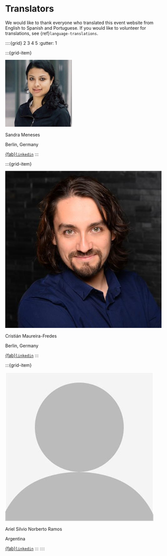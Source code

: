 # Translators

We would like to thank everyone who translated this event website from English to Spanish and Portuguese. If you would like to volunteer for translations, see {ref}`language-translations`.

::::{grid} 2 3 4 5
:gutter: 1

:::{grid-item}

<img alt="Sandra Meneses" src="../../_static/people/sandra_meneses.jpeg" class="rounded-circle">

Sandra Meneses

Berlin, Germany

[{fab}`linkedin`](https://www.linkedin.com/in/symeneses/)
:::

:::{grid-item}

<img alt="Image for contributor template" src="../../_static/contributors_2023_03/cf2.jpg" class="rounded-circle">

Cristián Maureira-Fredes

Berlin, Germany

[{fab}`linkedin`](https://www.linkedin.com/in/cmaureir)
:::

:::{grid-item}

<img alt="Image for contributor template" src="../../_static/contributors/blank_person.jpg" class="rounded-circle">


Ariel Silvio Norberto Ramos

Argentina

[{fab}`linkedin`](https://www.linkedin.com/in/ariel-silvionorberto-ramos-03632321/)
:::
::::
